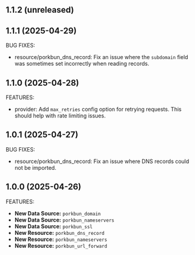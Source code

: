 ## 1.1.2 (unreleased)

## 1.1.1 (2025-04-29)

BUG FIXES:

- resource/porkbun_dns_record: Fix an issue where the `subdomain` field was sometimes set incorrectly when reading
  records.

## 1.1.0 (2025-04-28)

FEATURES:

- provider: Add `max_retries` config option for retrying requests. This should help with rate limiting issues.

## 1.0.1 (2025-04-27)

BUG FIXES:

- resource/porkbun_dns_record: Fix an issue where DNS records could not be imported.

## 1.0.0 (2025-04-26)

FEATURES:

- **New Data Source:** `porkbun_domain`
- **New Data Source:** `porkbun_nameservers`
- **New Data Source:** `porkbun_ssl`
- **New Resource:** `porkbun_dns_record`
- **New Resource:** `porkbun_nameservers`
- **New Resource:** `porkbun_url_forward`
